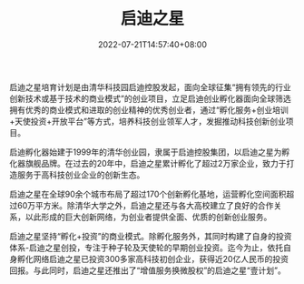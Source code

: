 ﻿---
weight: 
title: "启迪之星"
description: "启迪之星培育计划是由清华科技园启迪控股发起，面向全球征集“拥有领先的行业创新技术或基于技术的商业模式”的创业项目，立足启迪创业孵化器面向全球筛选拥有优秀的商业模式和进取..."
date: 2022-07-21T14:57:40+08:00
lastmod: 2022-07-21T14:57:40+08:00
draft: false
authors: ["Simon"]
featuredImage: "qidizhixing.png"
link: "https://www.tusstar.com/"
tags: ["投资机构","启迪之星"]
categories: ["navigation"]
navigation: ["投资机构"]
lightgallery: true
toc: true
pinned: false
recommend: false
recommend1: false
---
启迪之星培育计划是由清华科技园启迪控股发起，面向全球征集“拥有领先的行业创新技术或基于技术的商业模式”的创业项目，立足启迪创业孵化器面向全球筛选拥有优秀的商业模式和进取的创业精神的优秀创业者，通过“孵化服务+创业培训+天使投资+开放平台”等方式，培养科技创业领军人才，发掘推动科技创新创业项目。

启迪孵化器始建于1999年的清华创业园，隶属于启迪控股集团，以启迪之星为孵化器旗舰品牌。在过去的20年中，启迪之星累计孵化了超过2万家企业，致力于打造服务于高科技创业企业的创新生态。

启迪之星在全球90余个城市布局了超过170个创新孵化基地，运营孵化空间面积超过60万平方米。除清华大学之外，启迪之星还与各大高校建立了良好的合作关系，以此形成的巨大创新网络，为创业者提供全面、优质的创新创业服务。

启迪之星坚持“孵化+投资”的商业模式。除孵化服务外，其同时构建了自身的投资体系-启迪之星创投，专注于种子轮及天使轮的早期创业投资。迄今为止，依托自身孵化网络启迪之星已投资300多家高科技初创企业，获得近20亿人民币的投资回报。与此同时，启迪之星还推出了“增值服务换微股权”的启迪之星“壹计划”。